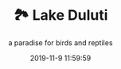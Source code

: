 ---
layout: destination
category: daytrip
permalink: /:categories/:title/
date: 2019-11-9 11:59:59 
title: 🏞️ Lake Duluti 
subtitle: a paradise for birds and reptiles




sys:
  icon: 🏞️
  circuit: Tengeru, Arusha
  review: "Great hike with lots of Birds and Reptiles"
  price: 25
  best_time: 🌞 all year round
  accommodation:
    five_star: "N/A"
    mid_star: "N/A" 
    camp: "N/A"
  image:
    alt: Lake Duluti.
    url: "./img/uploads/bird-1.JPG"




image_corousel:
  - image: "./img/uploads/bird-1.JPG"
  - image: "./img/uploads/bird-2.JPG"



overview:
  intro:
    - paragraph: "Is a crater lake located near a small town of Tengeru Arumeru"

    - paragraph: "This is an amazing day trip that involves tour walk across nature of Lake Duluti. Mount Kilimanjaro and Mount Meru can be easily being viewed. Also, there is canoing along the beds of the lake. Since waters depth in the middle core of the lake has high pressure. It has depth of 700m (4,230ft). The lake has small size fish that local people come do fishing at night hours. It has a thick forest that has reptiles like monitor lizard and crocodiles." 

    - paragraph: "It provides 130 different species for water birds. Most common birds found in the lake are grey herons, fish eagles, cormorants, ospreys, egrets and kingfishers."
  




  tour_details:
    when: "open for tours and activities 9 am - 4.30 pm every day of the year"

    duration: "4 Hours"

    language: "English"

    price_includes: "includes visit guided and transport."

    transport: "Toyota Land-cruiser."



  setting:
    activities: "admire the colorful Birds as you hike through a lush green forest, Sport Fish, enjoy the breathtaking views of Mt.Meru &amp; Kilimanjaro from your canoe.  "
    hashtags: >
      Canoing, #️⃣  nature walking and #️⃣  bird watching #️⃣  Sport Fishing


  included:
    - item: Private Mini Van
    - item: Park fees
    - item: Lunch Boxes
    - item: Canoing
    - item: Bottled water


  excluded:
    - item: Tip for guide
    - item: Accommodation




  remarks:
    - note: This tour involves some walking so wear comfortable shoes.
    - note: This is not a wheelchair accessible tour.


experience:
  what_to_see:
    - paragraph: "<b>Hiking</b>: Hiking takes place through a small trail that has been cleared out by the reserve authorities, going through the whole perimeter of the lake, keeping close to the water's edge at all times. The path is normally well maintained throughout the year."

    - paragraph: "<b>Canoing</b> go canoing to explore the lake from a different perspective. This is a great way to explore the marsh areas of the lake. Here, huge papyrus plants are a noisy, colorful nesting ground for many of the birds. Usually a canoe trip around the lake takes around 2-3 hours."

  
expect:
  video: 
    url: <iframe width="560" height="315" src="https://www.youtube.com/embed/MZwAfsO21-c" frameborder="0" allow="accelerometer; autoplay; encrypted-media; gyroscope; picture-in-picture" allowfullscreen></iframe>

itinerary:

  - paragraph: We will pick you up from your hotel and drive to Lake Duluti, a 30 minutes drive from Arusha Town. Lake Duluti lies 10 minutes from the nearest small town, Tengeru.

  - paragraph: Upon arrival at Duluti we shall check-in and trail our way deeper into the paradise for Birds and Reptiles. Enjoying beautiful Bird calls and sights of Cormorants, Kingfishers, African Darters and Herons as they fish and swim in the Lake.

  - paragraph: Based on your activity schedule  walking and canoeing are some of the exciting activities you can enjoy.

  -  paragraph: Luckily for us we can take our lunch surrounded with the beautiful Bird calls and the majestic greenery vegetation of Lake Duluti.

  - paragraph: We will call it a day after all the breath taking moments that defines Lake Duluti are all but done. Wave goodbye to the beautiful paradise of Birds and Reptiles, hop in our private minivan and re-live  the moments we made as we head back to our hotel.
 




remarks:
  - paragraph: This tour can be incorporated  in other itineraries too, please create your bucket list and send it over so we can create you a quote!




---